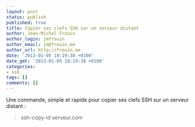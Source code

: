 ```yaml
---
layout: post
status: publish
published: true
title: Copier ses clefs SSH sur un serveur distant
author: Jean-Michel Frouin
author_login: jmfrouin
author_email: jm@frouin.me
author_url: http://frouin.me
date: '2013-01-05 19:19:38 +0100'
date_gmt: '2013-01-05 18:19:38 +0100'
categories:
- ssh
tags: []
comments: []
---
```

<p>Une commande, simple et rapide pour copier ses clefs SSH sur un serveur distant :</p>
<blockquote><p>ssh-copy-id serveur.com</p></blockquote>
<!-- Matomo -->
<script type="text/javascript">
  var _paq = window._paq || [];
  /* tracker methods like "setCustomDimension" should be called before "trackPageView" */
  _paq.push(['trackPageView']);
  _paq.push(['enableLinkTracking']);
  (function() {
    var u="//stats.frouin.me/";
    _paq.push(['setTrackerUrl', u+'matomo.php']);
    _paq.push(['setSiteId', '1']);
    var d=document, g=d.createElement('script'), s=d.getElementsByTagName('script')[0];
    g.type='text/javascript'; g.async=true; g.defer=true; g.src=u+'matomo.js'; s.parentNode.insertBefore(g,s);
  })();
</script>
<!-- End Matomo Code -->

